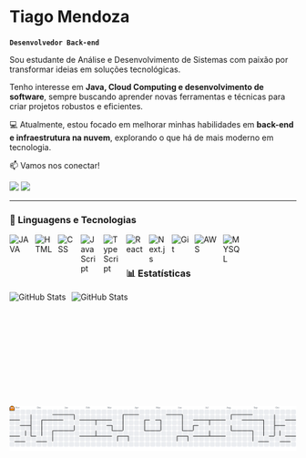 #  Tiago Mendoza

**`Desenvolvedor Back-end`**

Sou estudante de Análise e Desenvolvimento de Sistemas com paixão por transformar ideias em soluções tecnológicas.  

Tenho interesse em **Java, Cloud Computing e desenvolvimento de software**, sempre buscando aprender novas ferramentas e técnicas para criar projetos robustos e eficientes.  

💻 Atualmente, estou focado em melhorar minhas habilidades em **back-end e infraestrutura na nuvem**, explorando o que há de mais moderno em tecnologia.  

📫 Vamos nos conectar! 

<div> 
  <a href="https://www.instagram.com/tiagom.z?igsh=MWxkZmdqZGR6NHVidA==" target="_blank"><img src="https://img.shields.io/badge/-Instagram-%23E4405F?style=for-the-badge&logo=instagram&logoColor=white" target="_blank"></a>
  <a href="https://www.linkedin.com/in/tiagomendoza/" target="_blank"><img src="https://img.shields.io/badge/-LinkedIn-%230077B5?style=for-the-badge&logo=linkedin&logoColor=white" target="_blank"></a> 
  
</div>

---

### 🤖 Linguagens e Tecnologias
<img 
    align="left" 
    alt="JAVA" 
    title="JAVA"
    width="35px" 
    style="padding-right: 10px;"
    src="https://cdn.jsdelivr.net/gh/devicons/devicon@latest/icons/java/java-original.svg" />
        
<img 
    align="left" 
    alt="HTML"
    title="HTML" 
    width="30px" 
    style="padding-right: 10px;" 
    src="https://cdn.jsdelivr.net/gh/devicons/devicon@latest/icons/html5/html5-original.svg" 
/>
<img 
    align="left" 
    alt="CSS" 
    title="CSS"
    width="30px" 
    style="padding-right: 10px;" 
    src="https://cdn.jsdelivr.net/gh/devicons/devicon@latest/icons/css3/css3-original.svg" 
/>
<img 
    align="left" 
    alt="JavaScript" 
    title="JavaScript"
    width="30px" 
    style="padding-right: 10px;" 
    src="https://cdn.jsdelivr.net/gh/devicons/devicon@latest/icons/javascript/javascript-original.svg" 
/>
<img 
    align="left" 
    alt="TypeScript"
    title="TypeScript" 
    width="30px" 
    style="padding-right: 10px;" 
    src="https://cdn.jsdelivr.net/gh/devicons/devicon@latest/icons/typescript/typescript-original.svg" 
/>
<img 
    align="left" 
    alt="React"
    title="React" 
    width="30px" 
    style="padding-right: 10px;" 
    src="https://cdn.jsdelivr.net/gh/devicons/devicon@latest/icons/react/react-original.svg" 
/>


<img 
    align="left" 
    alt="Next.js" 
    title="Next.js"
    width="30px" 
    style="padding-right: 10px;" 
    src="https://cdn.jsdelivr.net/gh/devicons/devicon@latest/icons/nextjs/nextjs-original.svg" 
/>
<img 
    align="left" 
    alt="Git" 
    title="Git"
    width="30px" 
    style="padding-right: 10px;" 
    src="https://cdn.jsdelivr.net/gh/devicons/devicon@latest/icons/git/git-original.svg" 
/>


 <img
    align="left" 
    alt="AWS" 
    title="AWS"
    width="40px" 
    style="padding-right: 10px;" 
    src="https://cdn.jsdelivr.net/gh/devicons/devicon@latest/icons/amazonwebservices/amazonwebservices-plain-wordmark.svg" />
          
          
<img 
    align="left" 
    alt="MYSQL" 
    title="MYSQL"
    width="35px" 
    style="padding-right: 10px;" 
    src="https://cdn.jsdelivr.net/gh/devicons/devicon@latest/icons/mysql/mysql-original.svg" />




<br/>
<br/>

### 📊 Estatísticas

<p>
  <img 
    align="left" 
    alt="GitHub Stats" 
    height="200" 
    style="padding-right: 10px;" 
    src="https://github-readme-stats.vercel.app/api?username=Tiago-Mendoza&show_icons=true&theme=tokyonight&include_all_commits=true&locale=pt-br"/>

<img 
      align="left" 
      alt="GitHub Stats" 
      height="200" 
      src="https://github-readme-stats.vercel.app/api/top-langs/?username=Tiago-Mendoza&theme=tokyonight&layout=compact&custom_title=Tecnologias&langs_count=9"/>

</p>

<br/>
<br/>
<br/>
<br/>

###

<picture>
  <source media="(prefers-color-scheme: dark)" srcset="https://raw.githubusercontent.com/Tiago-Mendoza/Tiago-Mendoza/output/pacman-contribution-graph-dark.svg">
  <source media="(prefers-color-scheme: light)" srcset="https://raw.githubusercontent.com/Tiago-Mendoza/Tiago-Mendoza/output/pacman-contribution-graph.svg">
  <img alt="pacman contribution graph" src="https://raw.githubusercontent.com/Tiago-Mendoza/Tiago-Mendoza/output/pacman-contribution-graph.svg">
</picture>

###
